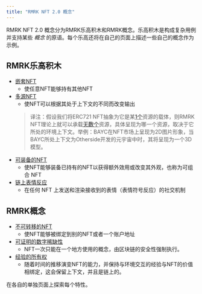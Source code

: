 ```yaml
---
title: "RMRK NFT 2.0 概念"
---
```


RMRK NFT 2.0 概念分为RMRK乐高积木和RMRK概念。乐高积木是构成复杂用例并支持某些 _概念_ 的原语。每个乐高还将在自己的页面上描述一些自己的概念作为示例。

## RMRK乐高积木

- [嵌套NFT](/lego1-nested)
  - 使任意NFT能够持有其他NFT
- [多源NFT](/lego2-multi-resource)
  - 使NFT可以根据其处于上下文的不同而改变输出
  > 译注：假设我们将ERC721 NFT抽象为它是某<u>**1个**</u>资源的载体，则RMRK NFT理论上就可以承载<u>**无数个**</u>资源，具体呈现为哪一个资源，取决于它所处的环境上下文。举例：BAYC在NFT市场上呈现为2D图片形象，当BAYC所处上下文为Otherside开发的元宇宙中时，其将呈现为一个3D模型。
- [可装备的NFT](/lego25-equippable)
  - 使NFT能够装备已持有的NFT以获得额外效用或改变其外观，也称为可组合 NFT
- [链上表情反应](/lego3-emote)
  - 在任何 NFT 上发送和渲染接收到的表情（表情符号反应）的社交机制

## RMRK概念

- [不可转移的NFT](/nontransferable)
  - 使NFT能够被绑定到别的NFT或者一个账户地址
- [可证明的数字稀缺性](/scarcity)
  - NFT一次只能在一个地方使用的概念，由区块链的安全性强制执行。
- [经验的所有权](/ownershipxp)
  - 随着时间的推移演变NFT的能力，并保持与环境交互的经验与NFT的价值相绑定，这会保留上下文，并且是链上的。

在各自的单独页面上探索每个特性。
